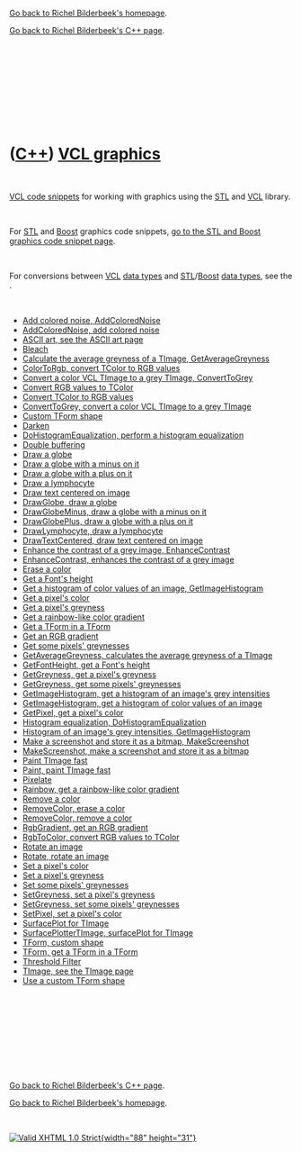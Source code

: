 [Go back to Richel Bilderbeek's homepage](index.htm).

[Go back to Richel Bilderbeek's C++ page](Cpp.htm).

 

 

 

 

 

([C++](Cpp.htm)) [VCL graphics](CppVclGraphics.htm)
===================================================

 

[VCL code snippets](CppVclCodeSnippets.htm) for working with graphics
using the [STL](CppStl.htm) and [VCL](CppVcl.htm) library.

 

For [STL](CppStl.htm) and [Boost](CppBoost.htm) graphics code snippets,
[go to the STL and Boost graphics code snippet page](CppGraphics.htm).

 

For conversions between [VCL](CppVcl.htm) [data types](CppDataType.htm)
and [STL](CppStl.htm)/[Boost](CppBoost.htm) [data
types](CppDataType.htm), see the .

 

-   [Add colored noise, AddColoredNoise](CppAddColoredNoise.htm)
-   [AddColoredNoise, add colored noise](CppAddColoredNoise.htm)
-   [ASCII art, see the ASCII art page](CppAsciiArt.htm)
-   [Bleach](CppBleach.htm)
-   [Calculate the average greyness of a TImage,
    GetAverageGreyness](CppGetAverageGreyness.htm)
-   [ColorToRgb, convert TColor to RGB values](CppColorToRgb.htm)
-   [Convert a color VCL TImage to a grey TImage,
    ConvertToGrey](CppConvertToGrey.htm)
-   [Convert RGB values to TColor](CppRgbToColor.htm)
-   [Convert TColor to RGB values](CppColorToRgb.htm)
-   [ConvertToGrey, convert a color VCL TImage to a grey
    TImage](CppConvertToGrey.htm)
-   [Custom TForm shape](CppTFormCustomShape.htm)
-   [Darken](CppDarken.htm)
-   [DoHistogramEqualization, perform a histogram
    equalization](CppDoHistogramEqualization.htm)
-   [Double buffering](CppDoubleBuffering.htm)
-   [Draw a globe](CppDrawGlobe.htm)
-   [Draw a globe with a minus on it](CppDrawGlobeMinus.htm)
-   [Draw a globe with a plus on it](CppDrawGlobePlus.htm)
-   [Draw a lymphocyte](CppDrawLymphocyte.htm)
-   [Draw text centered on image](CppDrawTextCentered.htm)
-   [DrawGlobe, draw a globe](CppDrawGlobe.htm)
-   [DrawGlobeMinus, draw a globe with a minus on
    it](CppDrawGlobeMinus.htm)
-   [DrawGlobePlus, draw a globe with a plus on
    it](CppDrawGlobePlus.htm)
-   [DrawLymphocyte, draw a lymphocyte](CppDrawLymphocyte.htm)
-   [DrawTextCentered, draw text centered on
    image](CppDrawTextCentered.htm)
-   [Enhance the contrast of a grey image,
    EnhanceContrast](CppEnhanceContrast.htm)
-   [EnhanceContrast, enhances the contrast of a grey
    image](CppEnhanceContrast.htm)
-   [Erase a color](CppRemoveColor.htm)
-   [Get a Font's height](CppGetFontHeight.htm)
-   [Get a histogram of color values of an image,
    GetImageHistogram](CppGetImageHistogram.htm)
-   [Get a pixel's color](CppGetPixel.htm)
-   [Get a pixel's greyness](CppGetGreyness.htm)
-   [Get a rainbow-like color gradient](CppRainbow.htm)
-   [Get a TForm in a TForm](CppTFormInTForm.htm)
-   [Get an RGB gradient](CppRgbGradient.htm)
-   [Get some pixels' greynesses](CppGetGreyness.htm)
-   [GetAverageGreyness, calculates the average greyness of a
    TImage](CppGetAverageGreyness.htm)
-   [GetFontHeight, get a Font's height](CppGetFontHeight.htm)
-   [GetGreyness, get a pixel's greyness](CppGetGreyness.htm)
-   [GetGreyness, get some pixels' greynesses](CppGetGreyness.htm)
-   [GetImageHistogram, get a histogram of an image's grey
    intensities](CppGetImageHistogram.htm)
-   [GetImageHistogram, get a histogram of color values of an
    image](CppGetImageHistogram.htm)
-   [GetPixel, get a pixel's color](CppGetPixel.htm)
-   [Histogram equalization,
    DoHistogramEqualization](CppDoHistogramEqualization.htm)
-   [Histogram of an image's grey intensities,
    GetImageHistogram](CppGetImageHistogram.htm)
-   [Make a screenshot and store it as a bitmap,
    MakeScreenshot](CppMakeScreenshot.htm)
-   [MakeScreenshot, make a screenshot and store it as a
    bitmap](CppMakeScreenshot.htm)
-   [Paint TImage fast](CppPaint.htm)
-   [Paint, paint TImage fast](CppPaint.htm)
-   [Pixelate](CppPixelate.htm)
-   [Rainbow, get a rainbow-like color gradient](CppRainbow.htm)
-   [Remove a color](CppRemoveColor.htm)
-   [RemoveColor, erase a color](CppRemoveColor.htm)
-   [RemoveColor, remove a color](CppRemoveColor.htm)
-   [RgbGradient, get an RGB gradient](CppRgbGradient.htm)
-   [RgbToColor, convert RGB values to TColor](CppRgbToColor.htm)
-   [Rotate an image](CppRotate.htm)
-   [Rotate, rotate an image](CppRotate.htm)
-   [Set a pixel's color](CppSetPixel.htm)
-   [Set a pixel's greyness](CppSetGreyness.htm)
-   [Set some pixels' greynesses](CppSetGreyness.htm)
-   [SetGreyness, set a pixel's greyness](CppSetGreyness.htm)
-   [SetGreyness, set some pixels' greynesses](CppSetGreyness.htm)
-   [SetPixel, set a pixel's color](CppSetPixel.htm)
-   [SurfacePlot for TImage](CppSurfacePlotterTImage.htm)
-   [SurfacePlotterTImage, surfacePlot for
    TImage](CppSurfacePlotterTImage.htm)
-   [TForm, custom shape](CppTFormCustomShape.htm)
-   [TForm, get a TForm in a TForm](CppTFormInTForm.htm)
-   [Threshold Filter](CppThresholdFilter.htm)
-   [TImage, see the TImage page](CppTImage.htm)
-   [Use a custom TForm shape](CppTFormCustomShape.htm)

 

 

 

 

 

[Go back to Richel Bilderbeek's C++ page](Cpp.htm).

[Go back to Richel Bilderbeek's homepage](index.htm).

 

[![Valid XHTML 1.0 Strict](valid-xhtml10.png){width="88"
height="31"}](http://validator.w3.org/check?uri=referer)
